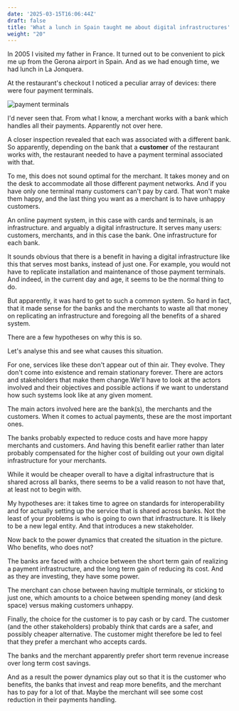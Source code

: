 ```yaml
---
date: '2025-03-15T16:06:44Z'
draft: false
title: 'What a lunch in Spain taught me about digital infrastructures'
weight: "20"
---
```


In 2005 I visited my father in France. It turned out to be convenient to pick me up from the Gerona airport in Spain.
And as we had enough time, we had lunch in La Jonquera.

At the restaurant's checkout I noticed a peculiar array of devices: there were four payment terminals.

![payment terminals](/payterminal-716603.jpg)

I'd never seen that. From what I know, a merchant works with a bank which handles all their payments. Apparently not over here.

A closer inspection revealed that each was associated with a different bank.
So apparently, depending on the bank that a **customer** of the restaurant works with, the restaurant needed to have a payment terminal associated with that.

To me, this does not sound optimal for the merchant. It takes money and on the desk to accommodate all those different payment networks. And if you have only one terminal many customers can't pay by card. That won't make them happy, and the last thing you want as a merchant is to have unhappy customers.

An online payment system, in this case with cards and terminals, is an infrastructure. and arguably a digital infrastructure. It serves many users: customers, merchants, and in this case the bank. One infrastructure for each bank.

It sounds obvious that there is a benefit in having a digital infrastructure like this that serves most banks, instead of just one. For example, you would not have to replicate installation and maintenance of those payment terminals. And indeed, in the current day and age, it seems to be the normal thing to do.

But apparently, it was hard to get to such a common system. So hard in fact, that it made sense for the banks and the merchants to waste all that money on replicating an infrastructure and foregoing all the benefits of a shared system.

There are a few hypotheses on why this is so.

Let's analyse this and see what causes this situation.

For one, services like these don't appear out of thin air. They evolve. They don't come into existence and remain stationary forever. There are actors and stakeholders that make them change.We'll have to look at the actors involved and their objectives and possible actions if we want to understand how such systems look like at any given moment.

The main actors involved here are the bank(s), the merchants and the customers. When it comes to actual payments, these are the most important ones.

The banks probably expected to reduce costs and have more happy merchants and customers. And having this benefit earlier rather than later probably compensated for the higher cost of building out your own digital infrastructure for your merchants.

While it would be cheaper overall to have a digital infrastructure that is shared across all banks, there seems to be a valid reason to not have that, at least not to begin with.

My hypotheses are: it takes time to agree on standards for interoperability and for actually setting up the service that is shared across banks. Not the least of your problems is who is going to own that infrastructure. It is likely to be a new legal entity. And that introduces a new stakeholder.

Now back to the power dynamics that created the situation in the picture. Who benefits, who does not?

The banks are faced with a choice between the short term gain of realizing a payment infrastructure, and the long term gain of reducing its cost. And as they are investing, they have some power.

The merchant can chose between having multiple terminals, or sticking to just one, which amounts to a choice between spending money (and desk space) versus making customers unhappy.

Finally, the choice for the customer is to pay cash or by card. The customer (and the other stakeholders) probably think that cards are a safer, and possibly cheaper alternative. The customer might therefore be led to feel that they prefer a merchant who accepts cards.

The banks and the merchant apparently prefer short term revenue increase over long term cost savings.

And as a result the power dynamics play out so that it is the customer who benefits, the banks that invest and reap more benefits, and the merchant has to pay for a lot of that. Maybe the merchant will see some cost reduction in their payments handling.

